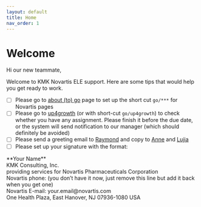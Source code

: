 ```yaml
---
layout: default
title: Home
nav_order: 1
---
```

# **Welcome**


Hi our new teammate,

Welcome to KMK Novartis ELE support. Here are some tips that would help you get ready to work.

- [ ] Please go to [about (to) go](https://go/:about/#edit) page to set up the short cut `go/***` for Novartis pages
- [ ] Please go to [up4growth](https://novartis.csod.com/ui/lms-learner-home/home?utm_source=Welcome_Page&utm_medium=tile&utm_campaign=Learner_Home) (or with short-cut `go/up4growth`) to check whether you have any assignment. Please finish it before the due date, or the system will send notification to our manager (which should definitely be avoided)
- [ ] Please send a greeting email to [Raymond](raymond.przybysz@novartis.com) and copy to [Anne](yen-hua.chen@novartis.com) and [Lujia](lujia.zhou@novartis.com)
- [ ] Please set up your signature with the format:

<div>
**Your Name**<br/>
KMK Consulting, Inc.<br/>
providing services for Novartis Pharmaceuticals Corporation<br/>
Novartis phone: (you don’t have it now, just remove this line but add it back when you get one)<br/>
Novartis E-mail: your.email@novartis.com<br/>
One Health Plaza, East Hanover, NJ 07936-1080 USA
</div>


